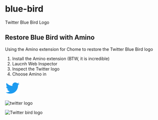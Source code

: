 # blue-bird
Twitter Blue Bird Logo

## Restore Blue Bird with Amino
Using the Amino extension for Chome to restore the Twitter Blue Bird logo
1. Install the Amino extension (BTW, it is incredible)
2. Laucnh Web Inspector
3. Inspect the Twitter logo
4. Choose Amino in

![twitter](twitter-blue-logo.svg)

![twitter logo](https://raw.github.com/chsWeb/blue-bird/master/twitter-blue-logo.svg?sanitize=true)

<img src="https://raw.github.com/chsWeb/blue-bird/master/twitter-blue-logo.svg?sanitize=true" alt="Twitter bird logo" width="48" height="48" border="0" />
